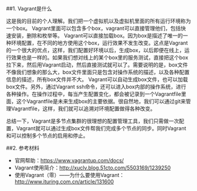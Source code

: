 ##1. Vagrant是什么

这是我的目前的个人理解。我们把一个虚拟机以及虚拟机里面的所有运行环境称为一个box。
Vagrant里面可以包含多个box，vagrant可以直接管理他们，包括快速安装，删除和枚举等。 
Vagrant可以直接加载box。因为box是描述了唯一的一种环境配置，在不同的地方使用这个box，运行效果不发生改变。这点是Vagrant的一个很大的优点，这样，我们配置好环境以后，生成box，以后即便在线上，运行效果也是一样的。如果我们想对线上的某个box里的服务测试，直接把这个box拉下来，然后用Vagrant启动，然后直接测试就可以了。需要说明的是，box文件不像我们想象的那么大，box文件里面只是包含对操作系统的描述，以及各种配置信息的描述，所有box文件并不大。
Vagrant可以自动生成box文件，也可以加载box文件。另外，通过Vagrant ssh命令，还可以进入box内部的操作系统，进行各种操作。在操作过程中，每当产生配置变化，都会被记录到一个Vagrantfile里面，这个Vagrantfile是未来生成box的主要依据。很自然地，我们可以通过git来管理Vagrantfile，这样，我们就可以追溯对环境配置做得各种改变。


总结一下，Vagrant是多节点集群的很理想的配置管理工具，我们只需做一次配置，Vagrant就可以通过生成box文件帮我们完成多个节点的同步。同时Vagrant和可以控制多个节点的启用和停止。

##2. 参考材料

* 官网帮助：https://www.vagrantup.com/docs/
* Vagrant使用简介：http://xuclv.blog.51cto.com/5503169/1239250
* 使用Vagrant（零）——为什么要使用Vagrant：http://www.ituring.com.cn/article/131600
